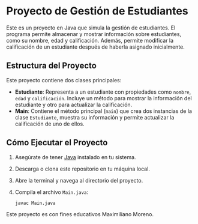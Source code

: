 # Proyecto de Gestión de Estudiantes

Este es un proyecto en Java que simula la gestión de estudiantes. El programa permite almacenar y mostrar información sobre estudiantes, como su nombre, edad y calificación. Además, permite modificar la calificación de un estudiante después de haberla asignado inicialmente.

## Estructura del Proyecto

Este proyecto contiene dos clases principales:

- **Estudiante**: Representa a un estudiante con propiedades como `nombre`, `edad` y `calificación`. Incluye un método para mostrar la información del estudiante y otro para actualizar la calificación.
- **Main**: Contiene el método principal (`main`) que crea dos instancias de la clase `Estudiante`, muestra su información y permite actualizar la calificación de uno de ellos.

## Cómo Ejecutar el Proyecto

1. Asegúrate de tener [Java](https://www.oracle.com/java/technologies/javase-jdk11-downloads.html) instalado en tu sistema.
2. Descarga o clona este repositorio en tu máquina local.
3. Abre la terminal y navega al directorio del proyecto.
4. Compila el archivo `Main.java`:

   ```bash
   javac Main.java
Este proyecto es con fines educativos
                                                                                                            Maximiliano Moreno.
